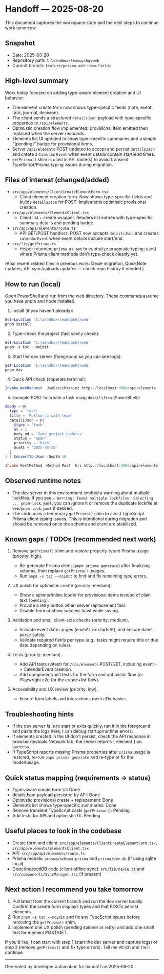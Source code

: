 # Handoff — 2025-08-20

This document captures the workspace state and the next steps to continue work tomorrow.

## Snapshot
- Date: 2025-08-20
- Repository path: `C:\sandbox\teamopshq\web`
- Current branch: `feature/prisma-add-item-fields`

## High-level summary
Work today focused on adding type-aware element creation and UI behavior:
- The element create form now shows type-specific fields (note, event, task, journal, decision).
- The client sends a structured `detailsJson` payload with type-specific properties to `/api/elements`.
- Optimistic creation flow implemented: provisional item emitted then replaced when the server responds.
- Elements list UI updated to show type-specific summaries and a simple "(pending)" badge for provisional items.
- Server `/api/elements` POST updated to accept and persist `detailsJson` and create a `CalendarEvent` when event details contain start/end times.
- `getPrisma()` shim is used in API route(s) to avoid transient TypeScript/Prisma typing issues during migration.

## Files of interest (changed/added)
- `src/app/elements/ClientCreateElementForm.tsx`
  - Client element creation form. Now shows type-specific fields and builds `detailsJson` for POST. Implements optimistic provisional creation.
- `src/app/elements/ElementsClient.tsx`
  - Client list + create wrapper. Renders list entries with type-specific summary details and pending badge.
- `src/app/api/elements/route.ts`
  - API GET/POST handlers. POST now accepts `detailsJson` and creates `calendarEvent` when event details include start/end.
- `src/lib/getPrisma.ts`
  - Helper returning `prisma as any` to centralize pragmatic typing; used where Prisma client methods don't type-check cleanly yet.

(Also recent related files in previous work: Dexie migration, QuickNote updates, API sync/uploads updates — check repo history if needed.)

## How to run (local)
Open PowerShell and run from the web directory. These commands assume you have pnpm and node installed.

1) Install (if you haven't already):

```powershell
Set-Location 'C:\sandbox\teamopshq\web'
pnpm install
```

2) Type-check the project (fast sanity check):

```powershell
Set-Location 'C:\sandbox\teamopshq\web'
pnpm -s tsc --noEmit
```

3) Start the dev server (foreground so you can see logs):

```powershell
Set-Location 'C:\sandbox\teamopshq\web'
pnpm dev
```

4) Quick API check (separate terminal):

```powershell
Invoke-WebRequest -UseBasicParsing http://localhost:3000/api/elements -TimeoutSec 10 | Select-Object -Expand Content
```

5) Example POST to create a task using `detailsJson` (PowerShell):

```powershell
$body = @{
  type = 'task'
  title = 'Follow up with team'
  detailsJson = @{
    $type = 'task'
    $v = 1
    body_md = 'Send project updates'
    status = 'open'
    priority = 'high'
    dueAt = '2025-08-25'
  }
} | ConvertTo-Json -Depth 10

Invoke-RestMethod -Method Post -Uri http://localhost:3000/api/elements -Body $body -ContentType 'application/json'
```

## Observed runtime notes
- The dev server in this environment emitted a warning about multiple lockfiles. If you see `⚠ Warning: Found multiple lockfiles. Selecting ... pnpm-lock.yaml`, you can ignore it or remove the duplicate lockfile at `web/pnpm-lock.yaml` if desired.
- The code uses a temporary `getPrisma()` shim to avoid TypeScript Prisma client typing issues. This is intentional during migration and should be removed once the schema and client are stabilized.

## Known gaps / TODOs (recommended next work)
1. Remove `getPrisma()` shim and restore properly-typed Prisma usage (priority: high).
   - Re-generate Prisma client (`pnpm prisma generate`) after finalizing schema, then replace `getPrisma()` usages.
   - Run `pnpm -s tsc --noEmit` to find and fix remaining type errors.

2. UX polish for optimistic create (priority: medium).
   - Show a spinner/inline loader for provisional items instead of plain text `(pending)`.
   - Provide a retry button when server replacement fails.
   - Disable form or show success toast while saving.

3. Validation and small client-side checks (priority: medium).
   - Validate event date ranges (endsAt >= startsAt), and ensure dates parse safely.
   - Validate required fields per type (e.g., tasks might require title or due date depending on rules).

4. Tests (priority: medium).
   - Add API tests (vitest) for `/api/elements` POST/GET, including event -> CalendarEvent creation.
   - Add component/unit tests for the form and optimistic flow (or Playwright e2e for the create+list flow).

5. Accessibility and UX review (priority: low).
   - Ensure form labels and interactions meet a11y basics.

## Troubleshooting hints
- If the dev server fails to start or exits quickly, run it in the foreground and paste the logs here; I can debug startup/runtime errors.
- If elements created in the UI don't persist, check the API response in browser devtools Network tab; the server returns { element } on success.
- If TypeScript reports missing Prisma properties after `prisma` usage is restored, re-run `pnpm prisma generate` and re-type or fix the model/usage.

## Quick status mapping (requirements -> status)
- Type-aware create form UI: Done
- detailsJson payload persisted by API: Done
- Optimistic provisional create + replacement: Done
- Elements list shows type-specific summaries: Done
- Remove transient TypeScript casts (`getPrisma()`): Pending
- Add tests for API and optimistic UI: Pending

## Useful places to look in the codebase
- Create form and client: `src/app/elements/ClientCreateElementForm.tsx`, `src/app/elements/ElementsClient.tsx`
- API: `src/app/api/elements/route.ts`
- Prisma models: `prisma/schema.prisma` and `prisma/dev.db` (if using sqlite local)
- Dexie/IndexedDB code (client offline sync): `src/lib/dexie.ts` and `src/components/SyncManager.tsx` (if present)

## Next action I recommend you take tomorrow
1. Pull latest from the current branch and run the dev server locally. Confirm the create form displays types and that POSTs persist elements.
2. Run `pnpm -s tsc --noEmit` and fix any TypeScript issues before removing the `getPrisma()` shim.
3. Implement one UX polish (pending spinner or retry) and add one small test for element POST/GET.

If you'd like, I can start with step 1 (start the dev server and capture logs) or step 2 (remove `getPrisma()` and fix type errors). Tell me which and I will continue.

---
Generated by developer automation for handoff on 2025-08-20
